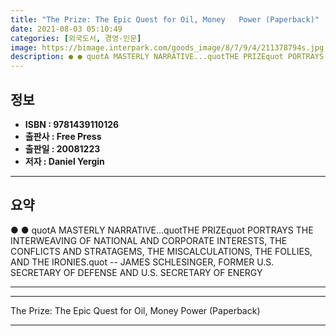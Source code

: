 ```yaml
---
title: "The Prize: The Epic Quest for Oil, Money   Power (Paperback)"
date: 2021-08-03 05:10:49
categories: [외국도서, 경영-인문]
image: https://bimage.interpark.com/goods_image/8/7/9/4/211378794s.jpg
description: ● ● quotA MASTERLY NARRATIVE...quotTHE PRIZEquot PORTRAYS THE INTERWEAVING OF NATIONAL AND CORPORATE INTERESTS, THE CONFLICTS AND STRATAGEMS, THE MISCALCULATI
---
```


## **정보**

- **ISBN : 9781439110126**
- **출판사 : Free Press**
- **출판일 : 20081223**
- **저자 : Daniel Yergin**

------



## **요약**

●  ●  quotA MASTERLY NARRATIVE...quotTHE PRIZEquot PORTRAYS THE INTERWEAVING OF NATIONAL AND CORPORATE INTERESTS, THE CONFLICTS AND STRATAGEMS, THE MISCALCULATIONS, THE FOLLIES, AND THE IRONIES.quot -- JAMES SCHLESINGER, FORMER U.S. SECRETARY OF DEFENSE AND U.S. SECRETARY OF ENERGY

------



------


The Prize: The Epic Quest for Oil, Money   Power (Paperback) 

------



